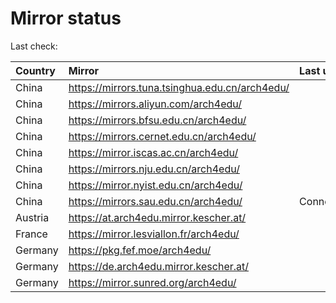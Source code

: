 <script src="./time.js"></script>
# Mirror status
Last check: <script type="text/javascript">localize(1743344483.6881185);</script>

|Country|Mirror|Last update|
|:------|:-----|:----------|
|China|https://mirrors.tuna.tsinghua.edu.cn/arch4edu/|<script type="text/javascript">localize(1743316932);</script>|
|China|https://mirrors.aliyun.com/arch4edu/|<script type="text/javascript">localize(1743316932);</script>|
|China|https://mirrors.bfsu.edu.cn/arch4edu/|<script type="text/javascript">localize(1743273558);</script>|
|China|https://mirrors.cernet.edu.cn/arch4edu/|<script type="text/javascript">localize(1743316932);</script>|
|China|https://mirror.iscas.ac.cn/arch4edu/|<script type="text/javascript">localize(1743316932);</script>|
|China|https://mirrors.nju.edu.cn/arch4edu/|<script type="text/javascript">localize(1743230361);</script>|
|China|https://mirror.nyist.edu.cn/arch4edu/|<script type="text/javascript">localize(1743316932);</script>|
|China|https://mirrors.sau.edu.cn/arch4edu/|ConnectionError|
|Austria|https://at.arch4edu.mirror.kescher.at/|<script type="text/javascript">localize(1743316932);</script>|
|France|https://mirror.lesviallon.fr/arch4edu/|<script type="text/javascript">localize(1743316932);</script>|
|Germany|https://pkg.fef.moe/arch4edu/|<script type="text/javascript">localize(1743316932);</script>|
|Germany|https://de.arch4edu.mirror.kescher.at/|<script type="text/javascript">localize(1743316932);</script>|
|Germany|https://mirror.sunred.org/arch4edu/|<script type="text/javascript">localize(1743316932);</script>|

<script src="./tablefilter/tablefilter.js"></script>
<script src="./table.js"></script>